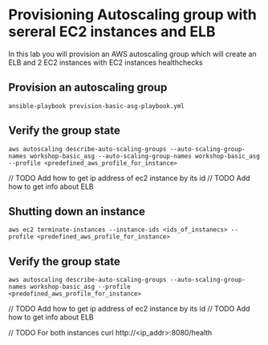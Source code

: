 # Provisioning Autoscaling group with sereral EC2 instances and ELB

In this lab you will provision an AWS autoscaling group which will create an ELB and 2 EC2 instances with EC2 instances healthchecks

## Provision an autoscaling group

```
ansible-playbook provision-basic-asg-playbook.yml
```

## Verify the group state
```
aws autoscaling describe-auto-scaling-groups --auto-scaling-group-names workshop-basic_asg --auto-scaling-group-names workshop-basic_asg --profile <predefined_aws_profile_for_instance> 
```

// TODO Add how to get ip address of ec2 instance by its id
// TODO Add how to get info about ELB 

## Shutting down an instance
```
aws ec2 terminate-instances --instance-ids <ids_of_instanecs> --profile <predefined_aws_profile_for_instance>
```

## Verify the group state
```
aws autoscaling describe-auto-scaling-groups --auto-scaling-group-names workshop-basic_asg --profile <predefined_aws_profile_for_instance>
```
// TODO Add how to get ip address of ec2 instance by its id
// TODO Add how to get info about ELB 

// TODO For both instances curl http://<ip_addr>:8080/health
